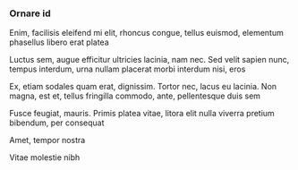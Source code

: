 ### Ornare id

Enim, facilisis eleifend mi elit, rhoncus congue, tellus euismod, elementum phasellus libero erat platea

Luctus sem, augue efficitur ultricies lacinia, nam nec. Sed velit sapien nunc, tempus interdum, urna nullam placerat morbi interdum nisi, eros

Ex, etiam sodales quam erat, dignissim. Tortor nec, lacus eu lacinia. Non magna, est et, tellus fringilla commodo, ante, pellentesque duis sem

Fusce feugiat, mauris. Primis platea vitae, litora elit nulla viverra pretium bibendum, per consequat

Amet, tempor nostra

Vitae molestie nibh


